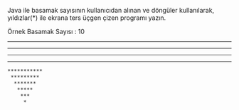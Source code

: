 Java ile basamak sayısının kullanıcıdan alınan ve döngüler kullanılarak, yıldızlar(*) ile ekrana ters üçgen çizen programı yazın.

Örnek
Basamak Sayısı : 10

******************* 
 ***************** 
  *************** 
   *************
    ***********  
     ********* 
      ******* 
       ***** 
        *** 
         *